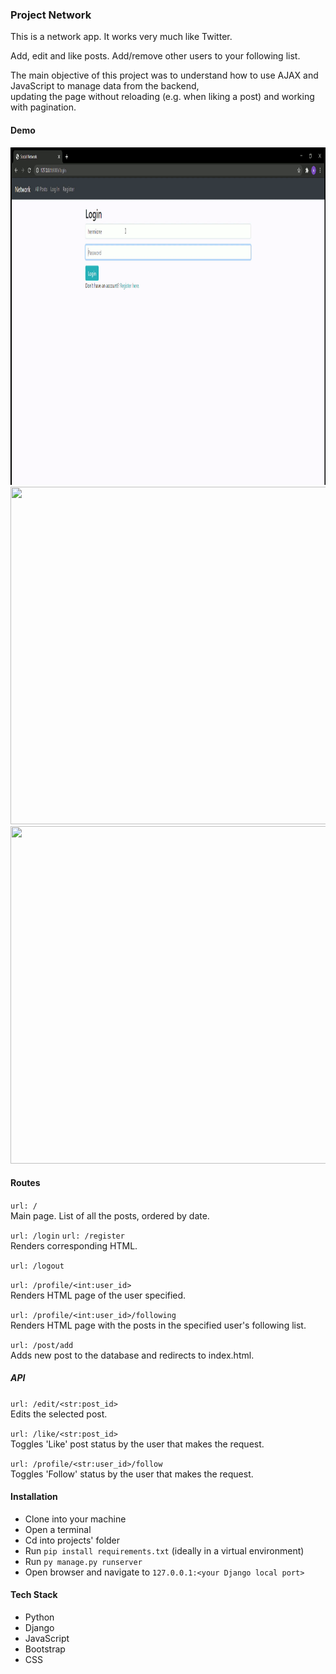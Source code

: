 ### Project Network 

This is a network app. It works very much like Twitter.

Add, edit and like posts. Add/remove other users to your following list.

The main objective of this project was to understand how to use AJAX and JavaScript to manage data from the backend,  
updating the page without reloading (e.g. when liking a post) and working with pagination.

#### Demo
<img src="./network/demo/network-demo1.gif" width="960" height="540" />
<img src="./network/demo/network-demo2.gif" width="960" height="540" />
<img src="./network/demo/network-demo3.gif" width="960" height="540" />

#### Routes

`url: /`  
Main page. List of all the posts, ordered by date.

`url: /login` `url: /register`  
Renders corresponding HTML.

`url: /logout`  

`url: /profile/<int:user_id>`  
Renders HTML page of the user specified.

`url: /profile/<int:user_id>/following`  
Renders HTML page with the posts in the specified user's following list.

`url: /post/add`  
Adds new post to the database and redirects to index.html.

##### API

`url: /edit/<str:post_id>`  
Edits the selected post.

`url: /like/<str:post_id>`  
Toggles 'Like' post status by the user that makes the request.

`url: /profile/<str:user_id>/follow`  
Toggles 'Follow' status by the user that makes the request.


#### Installation

- Clone into your machine
- Open a terminal
- Cd into projects' folder
- Run `pip install requirements.txt` (ideally in a virtual environment)
- Run `py manage.py runserver`
- Open browser and navigate to `127.0.0.1:<your Django local port>`

#### Tech Stack
- Python
- Django
- JavaScript
- Bootstrap
- CSS
